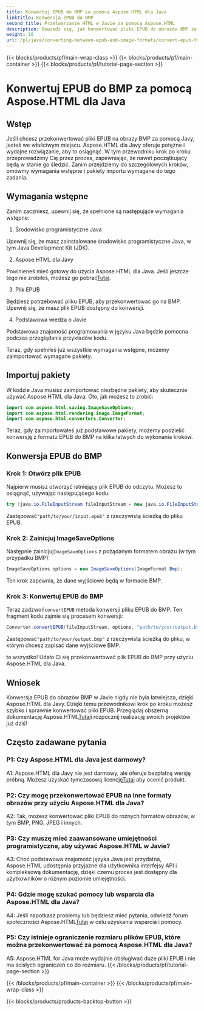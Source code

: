 ```yaml
---
title: Konwertuj EPUB do BMP za pomocą Aspose.HTML dla Java
linktitle: Konwersja EPUB do BMP
second_title: Przetwarzanie HTML w Javie za pomocą Aspose.HTML
description: Dowiedz się, jak konwertować pliki EPUB do obrazów BMP za pomocą Aspose.HTML dla Java, korzystając z tego prostego przewodnika krok po kroku.
weight: 10
url: /pl/java/converting-between-epub-and-image-formats/convert-epub-to-bmp/
---
```


{{< blocks/products/pf/main-wrap-class >}}
{{< blocks/products/pf/main-container >}}
{{< blocks/products/pf/tutorial-page-section >}}

# Konwertuj EPUB do BMP za pomocą Aspose.HTML dla Java

## Wstęp

Jeśli chcesz przekonwertować pliki EPUB na obrazy BMP za pomocą Javy, jesteś we właściwym miejscu. Aspose.HTML dla Javy oferuje potężne i wydajne rozwiązanie, aby to osiągnąć. W tym przewodniku krok po kroku przeprowadzimy Cię przez proces, zapewniając, że nawet początkujący będą w stanie go śledzić. Zanim przejdziemy do szczegółowych kroków, omówmy wymagania wstępne i pakiety importu wymagane do tego zadania.

## Wymagania wstępne

Zanim zaczniesz, upewnij się, że spełnione są następujące wymagania wstępne:

1. Środowisko programistyczne Java

Upewnij się, że masz zainstalowane środowisko programistyczne Java, w tym Java Development Kit (JDK).

2. Aspose.HTML dla Javy

 Powinieneś mieć gotowy do użycia Aspose.HTML dla Java. Jeśli jeszcze tego nie zrobiłeś, możesz go pobrać[Tutaj](https://releases.aspose.com/html/java/).

3. Plik EPUB

Będziesz potrzebować pliku EPUB, aby przekonwertować go na BMP. Upewnij się, że masz plik EPUB dostępny do konwersji.

4. Podstawowa wiedza o Javie

Podstawowa znajomość programowania w języku Java będzie pomocna podczas przeglądania przykładów kodu.

Teraz, gdy spełniłeś już wszystkie wymagania wstępne, możemy zaimportować wymagane pakiety.

## Importuj pakiety

W kodzie Java musisz zaimportować niezbędne pakiety, aby skutecznie używać Aspose.HTML dla Java. Oto, jak możesz to zrobić:

```java
import com.aspose.html.saving.ImageSaveOptions;
import com.aspose.html.rendering.image.ImageFormat;
import com.aspose.html.converters.Converter;
```

Teraz, gdy zaimportowałeś już podstawowe pakiety, możemy podzielić konwersję z formatu EPUB do BMP na kilka łatwych do wykonania kroków.

## Konwersja EPUB do BMP

### Krok 1: Otwórz plik EPUB

Najpierw musisz otworzyć istniejący plik EPUB do odczytu. Możesz to osiągnąć, używając następującego kodu:

```java
try (java.io.FileInputStream fileInputStream = new java.io.FileInputStream("path/to/your/input.epub")) {
```

 Zastępować`"path/to/your/input.epub"` z rzeczywistą ścieżką do pliku EPUB.

### Krok 2: Zainicjuj ImageSaveOptions

 Następnie zainicjuj`ImageSaveOptions` z pożądanym formatem obrazu (w tym przypadku BMP):

```java
ImageSaveOptions options = new ImageSaveOptions(ImageFormat.Bmp);
```

Ten krok zapewnia, że dane wyjściowe będą w formacie BMP.

### Krok 3: Konwertuj EPUB do BMP

 Teraz zadzwoń`convertEPUB` metoda konwersji pliku EPUB do BMP. Ten fragment kodu zajmie się procesem konwersji:

```java
Converter.convertEPUB(fileInputStream, options, "path/to/your/output.bmp");
```

 Zastępować`"path/to/your/output.bmp"` z rzeczywistą ścieżką do pliku, w którym chcesz zapisać dane wyjściowe BMP.

to wszystko! Udało Ci się przekonwertować plik EPUB do BMP przy użyciu Aspose.HTML dla Java.

## Wniosek

 Konwersja EPUB do obrazów BMP w Javie nigdy nie była łatwiejsza, dzięki Aspose.HTML dla Javy. Dzięki temu przewodnikowi krok po kroku możesz szybko i sprawnie konwertować pliki EPUB. Przeglądaj obszerną dokumentację Aspose.HTML[Tutaj](https://reference.aspose.com/html/java/)i rozpocznij realizację swoich projektów już dziś!

## Często zadawane pytania

### P1: Czy Aspose.HTML dla Java jest darmowy?

 A1: Aspose.HTML dla Javy nie jest darmowy, ale oferuje bezpłatną wersję próbną. Możesz uzyskać tymczasową licencję[Tutaj](https://purchase.aspose.com/temporary-license/) aby ocenić produkt.

### P2: Czy mogę przekonwertować EPUB na inne formaty obrazów przy użyciu Aspose.HTML dla Java?

A2: Tak, możesz konwertować pliki EPUB do różnych formatów obrazów, w tym BMP, PNG, JPEG i innych.

### P3: Czy muszę mieć zaawansowane umiejętności programistyczne, aby używać Aspose.HTML w Javie?

A3: Choć podstawowa znajomość języka Java jest przydatna, Aspose.HTML udostępnia przyjazne dla użytkownika interfejsy API i kompleksową dokumentację, dzięki czemu proces jest dostępny dla użytkowników o różnym poziomie umiejętności.

### P4: Gdzie mogę szukać pomocy lub wsparcia dla Aspose.HTML dla Java?

 A4: Jeśli napotkasz problemy lub będziesz mieć pytania, odwiedź forum społeczności Aspose.HTML[Tutaj](https://forum.aspose.com/) w celu uzyskania wsparcia i pomocy.

### P5: Czy istnieje ograniczenie rozmiaru plików EPUB, które można przekonwertować za pomocą Aspose.HTML dla Java?

A5: Aspose.HTML for Java może wydajnie obsługiwać duże pliki EPUB i nie ma ścisłych ograniczeń co do rozmiaru.
{{< /blocks/products/pf/tutorial-page-section >}}

{{< /blocks/products/pf/main-container >}}
{{< /blocks/products/pf/main-wrap-class >}}

{{< blocks/products/products-backtop-button >}}
